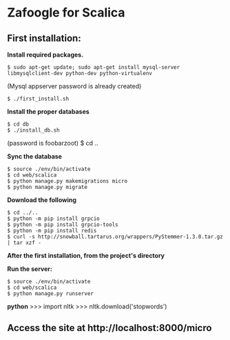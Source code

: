 # Zafoogle for Scalica

## First installation:

**Install required packages.**

    $ sudo apt-get update; sudo apt-get install mysql-server libmysqlclient-dev python-dev python-virtualenv
(Mysql appserver password is already created)

    $ ./first_install.sh

**Install the proper databases**

    $ cd db
    $ ./install_db.sh
(password is foobarzoot)
    $ cd ..

**Sync the database**

    $ source ./env/bin/activate
    $ cd web/scalica
    $ python manage.py makemigrations micro
    $ python manage.py migrate

**Download the following**

    $ cd ../.. 
    $ python -m pip install grpcio
    $ python -m pip install grpcio-tools
    $ python -m pip install redis
    $ curl -s http://snowball.tartarus.org/wrappers/PyStemmer-1.3.0.tar.gz | tar xzf -


**After the first installation, from the project's directory**

**Run the server:**

    $ source ./env/bin/activate
    $ cd web/scalica
    $ python manage.py runserver

**python**
    >>> import nltk
    >>> nltk.download('stopwords')

## Access the site at http://localhost:8000/micro

